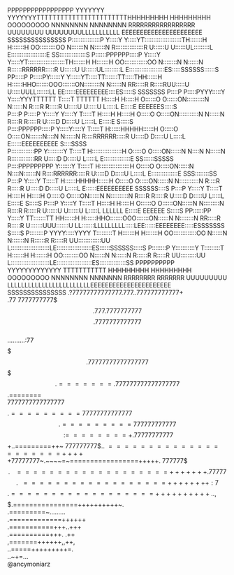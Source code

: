 PPPPPPPPPPPPPPPPP   YYYYYYY       YYYYYYYTTTTTTTTTTTTTTTTTTTTTTTHHHHHHHHH     HHHHHHHHH     OOOOOOOOO     NNNNNNNN        NNNNNNNN     RRRRRRRRRRRRRRRRR   UUUUUUUU     UUUUUUUULLLLLLLLLLL             EEEEEEEEEEEEEEEEEEEEEE   SSSSSSSSSSSSSSS 
P::::::::::::::::P  Y:::::Y       Y:::::YT:::::::::::::::::::::TH:::::::H     H:::::::H   OO:::::::::OO   N:::::::N       N::::::N     R::::::::::::::::R  U::::::U     U::::::UL:::::::::L             E::::::::::::::::::::E SS:::::::::::::::S
P::::::PPPPPP:::::P Y:::::Y       Y:::::YT:::::::::::::::::::::TH:::::::H     H:::::::H OO:::::::::::::OO N::::::::N      N::::::N     R::::::RRRRRR:::::R U::::::U     U::::::UL:::::::::L             E::::::::::::::::::::ES:::::SSSSSS::::::S
PP:::::P     P:::::PY::::::Y     Y::::::YT:::::TT:::::::TT:::::THH::::::H     H::::::HHO:::::::OOO:::::::ON:::::::::N     N::::::N     RR:::::R     R:::::RUU:::::U     U:::::UULL:::::::LL             EE::::::EEEEEEEEE::::ES:::::S     SSSSSSS
  P::::P     P:::::PYYY:::::Y   Y:::::YYYTTTTTT  T:::::T  TTTTTT  H:::::H     H:::::H  O::::::O   O::::::ON::::::::::N    N::::::N       R::::R     R:::::R U:::::U     U:::::U   L:::::L                 E:::::E       EEEEEES:::::S            
  P::::P     P:::::P   Y:::::Y Y:::::Y           T:::::T          H:::::H     H:::::H  O:::::O     O:::::ON:::::::::::N   N::::::N       R::::R     R:::::R U:::::D     D:::::U   L:::::L                 E:::::E             S:::::S            
  P::::PPPPPP:::::P     Y:::::Y:::::Y            T:::::T          H::::::HHHHH::::::H  O:::::O     O:::::ON:::::::N::::N  N::::::N       R::::RRRRRR:::::R  U:::::D     D:::::U   L:::::L                 E::::::EEEEEEEEEE    S::::SSSS         
  P:::::::::::::PP       Y:::::::::Y             T:::::T          H:::::::::::::::::H  O:::::O     O:::::ON::::::N N::::N N::::::N       R:::::::::::::RR   U:::::D     D:::::U   L:::::L                 E:::::::::::::::E     SS::::::SSSSS    
  P::::PPPPPPPPP          Y:::::::Y              T:::::T          H:::::::::::::::::H  O:::::O     O:::::ON::::::N  N::::N:::::::N       R::::RRRRRR:::::R  U:::::D     D:::::U   L:::::L                 E:::::::::::::::E       SSS::::::::SS  
  P::::P                   Y:::::Y               T:::::T          H::::::HHHHH::::::H  O:::::O     O:::::ON::::::N   N:::::::::::N       R::::R     R:::::R U:::::D     D:::::U   L:::::L                 E::::::EEEEEEEEEE          SSSSSS::::S 
  P::::P                   Y:::::Y               T:::::T          H:::::H     H:::::H  O:::::O     O:::::ON::::::N    N::::::::::N       R::::R     R:::::R U:::::D     D:::::U   L:::::L                 E:::::E                         S:::::S
  P::::P                   Y:::::Y               T:::::T          H:::::H     H:::::H  O::::::O   O::::::ON::::::N     N:::::::::N       R::::R     R:::::R U::::::U   U::::::U   L:::::L         LLLLLL  E:::::E       EEEEEE            S:::::S
PP::::::PP                 Y:::::Y             TT:::::::TT      HH::::::H     H::::::HHO:::::::OOO:::::::ON::::::N      N::::::::N     RR:::::R     R:::::R U:::::::UUU:::::::U LL:::::::LLLLLLLLL:::::LEE::::::EEEEEEEE:::::ESSSSSSS     S:::::S
P::::::::P              YYYY:::::YYYY          T:::::::::T      H:::::::H     H:::::::H OO:::::::::::::OO N::::::N       N:::::::N     R::::::R     R:::::R  UU:::::::::::::UU  L::::::::::::::::::::::LE::::::::::::::::::::ES::::::SSSSSS:::::S
P::::::::P              Y:::::::::::Y          T:::::::::T      H:::::::H     H:::::::H   OO:::::::::OO   N::::::N        N::::::N     R::::::R     R:::::R    UU:::::::::UU    L::::::::::::::::::::::LE::::::::::::::::::::ES:::::::::::::::SS 
PPPPPPPPPP              YYYYYYYYYYYYY          TTTTTTTTTTT      HHHHHHHHH     HHHHHHHHH     OOOOOOOOO     NNNNNNNN         NNNNNNN     RRRRRRRR     RRRRRRR      UUUUUUUUU      LLLLLLLLLLLLLLLLLLLLLLLLEEEEEEEEEEEEEEEEEEEEEE SSSSSSSSSSSSSSS
                                                                                                             .?77777777777777$.            
                                                                                                             777..777777777777$+           
                                                                                                            .77    7777777777$$$           
                                                                                                            .777 .7777777777$$$$           
                                                                                                            .7777777777777$$$$$$           
                                                                                                            ..........:77$$$$$$$           
                                                                                                   .77777777777777777$$$$$$$$$.=======.  
                                                                                                   777777777777777777$$$$$$$$$$.========  
                                                                                                   7777777777777777$$$$$$$$$$$$$.========= 
                                                                                                   77777777777777$$$$$$$$$$$$$$$.========= 
                                                                                                   777777777777$$$$$$$$$$$$$$$$ :========+.
                                                                                                   77777777777$$$$$$$$$$$$$$+..=========++~
                                                                                                   777777777$$..~=====================+++++
                                                                                                   77777777$~.~~~~=~=================+++++.
																																																	 777777$$$.~~~===================+++++++.
																																																	 77777$$$$.~~==================++++++++: 
																																																	 7$$$$$$$.==================++++++++++. 
																																																		 .,$$$$$$.================++++++++++~.  
       																																																		  .=========~.........           
        																																																 .=============++++++           
         .===========+++..+++           
         .==========+++.  .++           
          ,=======++++++,,++,           
          ..=====+++++++++=.            
                ..~+=...     
@ancymoniarz
